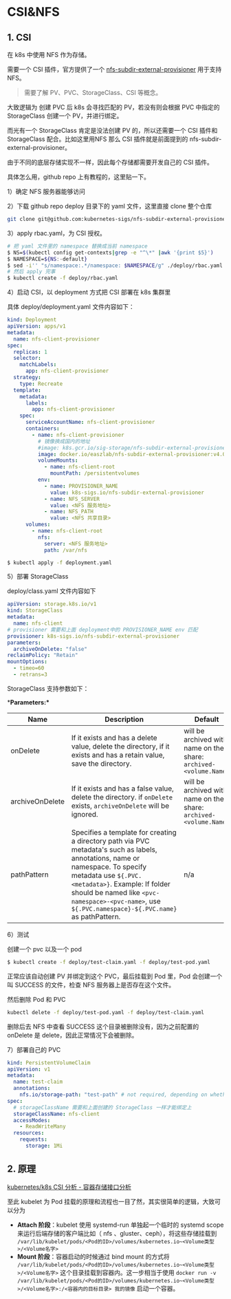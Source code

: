 # CSI&NFS

## 1. CSI

在 k8s 中使用 NFS 作为存储。

需要一个 CSI 插件，官方提供了一个 [nfs-subdir-external-provisioner](https://github.com/kubernetes-sigs/nfs-subdir-external-provisioner) 用于支持 NFS。

> 需要了解 PV、PVC、StorageClass、CSI 等概念。



大致逻辑为 创建 PVC 后 k8s 会寻找匹配的 PV，若没有则会根据 PVC 中指定的 StorageClass 创建一个 PV，并进行绑定。

而光有一个 StorageClass 肯定是没法创建 PV 的，所以还需要一个 CSI 插件和 StorageClass 配合。比如这里用NFS 那么 CSI 插件就是前面提到的 nfs-subdir-external-provisioner。

由于不同的底层存储实现不一样，因此每个存储都需要开发自己的 CSI 插件。



具体怎么用，github repo 上有教程的，这里贴一下。

1）确定 NFS 服务器能够访问

2）下载 github repo deploy 目录下的 yaml 文件，这里直接 clone 整个仓库

```bash
git clone git@github.com:kubernetes-sigs/nfs-subdir-external-provisioner.git
```

3）apply rbac.yaml，为 CSI 授权。

```bash
# 把 yaml 文件里的 namespace 替换成当前 namespace
$ NS=$(kubectl config get-contexts|grep -e "^\*" |awk '{print $5}')
$ NAMESPACE=${NS:-default}
$ sed -i'' "s/namespace:.*/namespace: $NAMESPACE/g" ./deploy/rbac.yaml ./deploy/deployment.yaml
# 然后 apply 完事
$ kubectl create -f deploy/rbac.yaml
```

4）启动 CSI，以 deployment 方式把 CSI 部署在 k8s 集群里

具体 deploy/deployment.yaml 文件内容如下：

```yaml
kind: Deployment
apiVersion: apps/v1
metadata:
  name: nfs-client-provisioner
spec:
  replicas: 1
  selector:
    matchLabels:
      app: nfs-client-provisioner
  strategy:
    type: Recreate
  template:
    metadata:
      labels:
        app: nfs-client-provisioner
    spec:
      serviceAccountName: nfs-client-provisioner
      containers:
        - name: nfs-client-provisioner
          # 镜像换成国内的地址
          #image: k8s.gcr.io/sig-storage/nfs-subdir-external-provisioner:v4.0.2
          image: docker.io/easzlab/nfs-subdir-external-provisioner:v4.0.2
          volumeMounts:
            - name: nfs-client-root
              mountPath: /persistentvolumes
          env:
            - name: PROVISIONER_NAME
              value: k8s-sigs.io/nfs-subdir-external-provisioner
            - name: NFS_SERVER
              value: <NFS 服务地址>
            - name: NFS_PATH
              value: <NFS 共享目录>
      volumes:
        - name: nfs-client-root
          nfs:
            server: <NFS 服务地址>
            path: /var/nfs
```

```bash
$ kubectl apply -f deployment.yaml
```



5）部署 StorageClass

deploy/class.yaml 文件内容如下

```yaml
apiVersion: storage.k8s.io/v1
kind: StorageClass
metadata:
  name: nfs-client
# provisioner 需要和上面 deployment中的 PROVISIONER_NAME env 匹配
provisioner: k8s-sigs.io/nfs-subdir-external-provisioner 
parameters:
  archiveOnDelete: "false"
reclaimPolicy: "Retain"
mountOptions:
  - timeo=60 
  - retrans=3
```

StorageClass 支持参数如下：

***Parameters:\***

| Name            | Description                                                  | Default                                                      |
| --------------- | ------------------------------------------------------------ | ------------------------------------------------------------ |
| onDelete        | If it exists and has a delete value, delete the directory, if it exists and has a retain value, save the directory. | will be archived with name on the share: `archived-<volume.Name>` |
| archiveOnDelete | If it exists and has a false value, delete the directory. if `onDelete` exists, `archiveOnDelete` will be ignored. | will be archived with name on the share: `archived-<volume.Name>` |
| pathPattern     | Specifies a template for creating a directory path via PVC metadata's such as labels, annotations, name or namespace. To specify metadata use `${.PVC.<metadata>}`. Example: If folder should be named like `<pvc-namespace>-<pvc-name>`, use `${.PVC.namespace}-${.PVC.name}` as pathPattern. | n/a                                                          |



6）测试

创建一个 pvc 以及一个 pod

```bash
$ kubectl create -f deploy/test-claim.yaml -f deploy/test-pod.yaml
```

正常应该自动创建 PV 并绑定到这个 PVC，最后挂载到 Pod 里，Pod 会创建一个叫 SUCCESS 的文件，检查 NFS 服务器上是否存在这个文件。

然后删除 Pod 和 PVC

```bash
kubectl delete -f deploy/test-pod.yaml -f deploy/test-claim.yaml
```

删除后去 NFS 中查看 SUCCESS 这个目录被删除没有，因为之前配置的 onDelete 是 delete，因此正常情况下会被删除。

7）部署自己的 PVC

```yaml
kind: PersistentVolumeClaim
apiVersion: v1
metadata:
  name: test-claim
  annotations:
    nfs.io/storage-path: "test-path" # not required, depending on whether this annotation was shown in the storage class description
spec:
  # storageClassName 需要和上面创建的 StorageClass 一样才能绑定上
  storageClassName: nfs-client
  accessModes:
    - ReadWriteMany
  resources:
    requests:
      storage: 1Mi
```





## 2. 原理

[kubernetes/k8s CSI 分析 - 容器存储接口分析](https://xie.infoq.cn/article/5cd26c1b24c5665820411bb5a)

至此 kubelet 为 Pod 挂载的原理和流程也一目了然，其实很简单的逻辑，大致可以分为

- **Attach 阶段**：kubelet 使用 systemd-run 单独起一个临时的 systemd scope 来运行后端存储的客户端比如（ nfs 、gluster、ceph），将这些存储挂载到 `/var/lib/kubelet/pods/<Pod的ID>/volumes/kubernetes.io~<Volume类型>/<Volume名字>`
- **Mount 阶段**：容器启动的时候通过 bind mount 的方式将 `/var/lib/kubelet/pods/<Pod的ID>/volumes/kubernetes.io~<Volume类型>/<Volume名字>` 这个目录挂载到容器内。这一步相当于使用 `docker run -v /var/lib/kubelet/pods/<Pod的ID>/volumes/kubernetes.io~<Volume类型>/<Volume名字>:/<容器内的目标目录> 我的镜像` 启动一个容器。